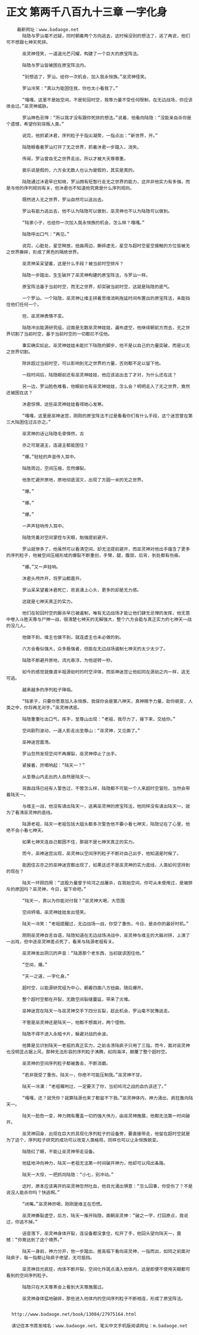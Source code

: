 # 正文 第两千八百九十三章 一字化身
        最新网址：www.badaoge.net
          陆隐与罗汕毫不迟疑，同时朝着两个方向逃去，这时候没别的想法了，逃了再说，他们可不想跟七神天死拼。
      
          巫灵神怪笑，一道道光芒闪耀，构建了一个巨大的原宝阵法。
      
          陆隐与罗汕皆被困在原宝阵法内。
      
          “别想逃了，罗汕，给你一次机会，加入我永恒族。”巫灵神怪笑。
      
          罗汕冷笑：“真以为能困住我，你也太小看我了。”
      
          “嘎嘎，这里不是始空间，不是轮回时空，我等力量不受任何限制，在无边战场，你应该体会过。”巫灵神威胁。
      
          罗汕神色忌惮：“所以我才没有跟你死拼的想法。”说着，他看向陆隐：“没能亲自杀你是个遗憾，希望你别背叛人类。”
      
          说完，他抓紧沐君，序列粒子于指尖凝聚，一指点出：“新世界，开。”
      
          陆隐眼看着罗汕打开了无之世界，抓着沐君一步踏入，消失。
      
          传闻，罗汕曾自无之世界走出，所以才被大天尊尊重。
      
          宸乐说是假的，六方会无数人也认为是假的，其实是真的。
      
          陆隐通过沐君早已知晓，罗汕拥有短暂行走无之世界的能力，这并非他实力有多强，而是与他的序列规则有关，但沐君也不知道他究竟是什么序列规则。
      
          既然进入无之世界，罗汕自然可以逃出去。
      
          罗汕有能力逃出去，他不认为陆隐可以做到，巫灵神也不认为陆隐可以做到。
      
          “陆家小子，也给你一次加入我永恒族的机会，怎么样？嘎嘎。”
      
          陆隐呼出口气：“再见。”
      
          说完，心脏处，星空释放，扭曲周边，撕碎虚无，星空与超时空星空接触的方位皆被无之世界撕碎，形成了黑色的隔绝世界。
      
          巫灵神呆呆望着，这是什么手段？被当前时空排斥？
      
          陆隐一步踏出，生生破开了巫灵神构建的原宝阵法，与罗汕一样。
      
          原宝阵法基于当前时空，而无之世界，却突破当前时空，这就是陆隐的底气。
      
          一个罗汕，一个陆隐，巫灵神让维主拼着思维消耗拖延时间布置出的原宝阵法，未能挡住他们任何一个。
      
          但，巫灵神表情不变。
      
          陆隐冲出能源研究组，迎面是无数巫灵神娃娃，遍布虚空，他继续朝前方而去，无之世界切割了当前时空，基于当前时空的一切都拦不住他。
      
          事实确实如此，巫灵神娃娃未能拦下陆隐的脚步，他不是以自己的力量突破，而是以无之世界切割。
      
          除非超过当前时空，可以影响到无之世界的力量，否则都不足以留下他。
      
          一段时间后，陆隐眼前还有巫灵神娃娃，他应该逃出去了才对，为什么还在这？
      
          另一边，罗汕脸色难看，他眼前也有巫灵神娃娃，怎么会？明明走入了无之世界，竟然还被困在这？
      
          沐君惊惧，这些巫灵神娃娃看得她心发寒。
      
          “嘎嘎，这里是巫神迷宫，刚刚的原宝阵法不过是看看你们有什么手段，这个迷宫曾在第三大陆困住过古亦之。”
      
          巫灵神的话让陆隐毛骨悚然，古
      
          亦之可是道主，连道主都能困住？
      
          “爆。”轻轻的声音传入耳中。
      
          陆隐周边，空间压缩，忽然爆裂。
      
          他急忙避开原地，原地彻底泯灭，出现了方圆一米的无之世界。
      
          “爆。”
      
          “爆。”
      
          “爆。”
      
          一声声轻响传入耳中。
      
          陆隐凭着对空间掌控与天眼，勉强提前避开。
      
          罗汕就惨多了，他虽然可以看清空间，却无法提前避开，而巫灵神对他出手蕴含了更多的序列粒子，他被空间压缩形成的爆裂不断重创，手臂，腿，腹部，后背，到处都有伤痕。
      
          “爆。”又一声轻响。
      
          沐君头颅炸开，将罗汕都震开。
      
          罗汕呆呆望着沐君死亡，悲哀涌上心头，更多的却是无力感。
      
          这就是七神天真正的实力。
      
          他们在轮回时空的厮杀早已被遏制，唯有无边战场才能让他们肆无忌惮的发挥，他无意中卷入斗胜天尊与尸神一战，很清楚七神天的无解强大，整个六方会能与真正实力的七神天一战的没几人。
      
          他做不到，维主也做不到，就连虚主也未必做的到。
      
          六方会看似强大，众多极强者，但能在无边战场遏制七神天的太少太少了。
      
          陆隐不断避开原地，流光悬浮，为他逆转一秒。
      
          如今的感觉就像渡半祖源劫时的时空淬体，而巫神迷宫让他如同在源劫之内一样，逃无可逃。
      
          越来越多的序列粒子降临。
      
          “陆家子，只要你愿意加入永恒族，我保你会是第八神天，真神赐予力量，助你蜕变，人类之中，你将再无对手。”巫灵神诱惑。
      
          陆隐重重吐出口气，挥手，至尊山出现：“老祖，我尽力了，接下来，交给你。”
      
          空间剧烈波动，一道人影走出至尊山：“巫灵神，又见面了。”
      
          巫神迷宫震荡。
      
          罗汕忽然发现空间不再爆裂，巫灵神停止了出手。
      
          紧接着，厉喝响起：“陆天一？”
      
          从至尊山内走出的人自然是陆天一。
      
          背面战场已经有人警告过，不管怎么样，陆隐都不可能一个人来超时空冒险，当然会带着陆天一。
      
          与维主一战，他没有请出陆天一，逃离巫灵神的原宝阵法，他同样没有请出陆天一，就为了看清巫灵神的底线。
      
          陆源老祖，陆天一老祖包括大姐头都多次警告他不要小看七神天，陆隐记在了心里，他绝不会小看七神天。
      
          如果七神天连自己都困不住，那就不是七神天真正的实力。
      
          而今，巫神迷宫出现，巫灵神以空间序列粒子不断对自己出手，他知道是时候了。
      
          能困住古亦之的巫神迷宫都出现了，如果这还不是巫灵神的实力底线，人类如何坚持到的现在？
      
          陆天一环顾四周：“这股力量曾于鸠河之战屠杀，在我始空间，你可从未使用过，是被排斥的原因吗？巫灵神，今日，留下命吧。”
      
          “陆天一，真以为你能对付我？”巫灵神大喝，大范围
      
          空间坍塌，巫灵神娃娃发出怪笑。
      
          陆天一冷笑：“老祖提醒过，无边战场一战，你受了重伤，今日，是杀你的最好时机。”
      
          刚刚巫灵神自言自语，陆隐知道在无边战场决战中，巫灵神与维主的大脑对拼，上演了一出戏，但中途巫灵神差点死了，看来与陆源老祖有关。
      
          巫灵神发出阴沉的声音：“陆源那个老东西，当初就该困住他。”
      
          “空间，爆。”
      
          “天一之道，一字化身。”
      
          超时空，以能源研究组为中心，朝着四面八方扭曲，随后爆开。
      
          整个超时空都在开裂，无数空间裂缝蔓延，带来了灾难。
      
          巫神迷宫在陆天一与巫灵神交手下四分五裂，趁此机会，罗汕毫不犹豫逃走。
      
          不管是巫灵神还是陆天一，他都不想面对，两个怪物。
      
          陆隐不得不进入永暗卡片，躲避对战的余波。
      
          他算是见识到陆天一老祖的真正实力，之前击溃陆疯子只用了三指，而今，面对巫灵神也没明显占据上风，那种无法形容的序列粒子沸腾，如同海洋，颠覆了整个超时空。
      
          巫灵神的空间序列粒子都被轰击，不断消磨。
      
          “若非我受了重伤，陆天一，你绝不可能压制我。”巫灵神不甘。
      
          陆天一冷漠：“老祖嘱咐过，一定要灭了你，当初鸠河之战的血仇该还了。”
      
          “嘎嘎，还？就凭你？就算陆源也来了都留不下我。”巫灵神体内，神力涌出，疯狂轰向陆天一。
      
          陆天一脸色一变，神力拥有覆盖一切的强大伟力，由巫灵神施展，他都无法第一时间破开。
      
          巫灵神回身，出现在巨大的具现化序列粒子的设备旁，要直接带走，他留在超时空就是为了这个，序列粒子研究的成功可以改变人类格局，同样也可以让永恒族蜕变。
      
          陆隐红了眼，不能让巫灵神带走设备。
      
          他猛地冲向神力，陆天一老祖无法第一时间破开神力，他却可以闯出条路。
      
          陆天一大惊，一把抓向陆隐：“小七，别冲动。”
      
          这时，原本应该离开的巫灵神忽然吐血，他目光涌出惧意：“怎么回事，你受伤了？不是说没人能杀你吗？快逃啊。”
      
          “闭嘴。”巫灵神厉喝，刚刚是维主在恐慌。
      
          巫灵神撕裂虚空，后方，陆天一推开陆隐，面朝巫灵神：“破之一字，打回原点，我说过，你逃不掉。”
      
          话音落下，巫灵神身体开裂，连设备都没拿住，松开了手，他回头望向陆天一，震撼：“你竟达到了这个境界。”
      
          陆天一身前，神力分开，他一步踏出，居高临下看向巫灵神，一指而出，如同之前面对陆疯子，每一指都让陆疯子绝望，无可抵挡。
      
          巫灵神目光疯狂，肉体不断开裂，空间化作斑点涌入他体内，这是即便不使用天眼都可看到的空间序列粒子。
      
          陆隐只在大天尊茶会上看到大天尊施展过。
      
          巫灵神身体猛地破碎，那些进入他体内的空间序列粒子不断相连，形成了原宝阵法。
      
      
      http://www.badaoge.net/book/13084/27975164.html
      
      请记住本书首发域名：www.badaoge.net。笔尖中文手机版阅读网址：m.badaoge.net